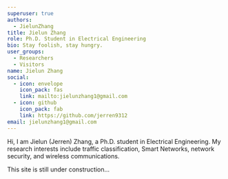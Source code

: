 ```yaml
---
superuser: true
authors:
  - JielunZhang
title: Jielun Zhang
role: Ph.D. Student in Electrical Engineering
bio: Stay foolish, stay hungry.
user_groups:
  - Researchers
  - Visitors
name: Jielun Zhang
social:
  - icon: envelope
    icon_pack: fas
    link: mailto:jielunzhang1@gmail.com
  - icon: github
    icon_pack: fab
    link: https://github.com/jerren9312
email: jielunzhang1@gmail.com
---
```


Hi, I am Jielun (Jerren) Zhang, a Ph.D. student in Electrical Engineering. My research interests include traffic classification, Smart Networks, network security, and wireless communications.

This site is still under construction...
